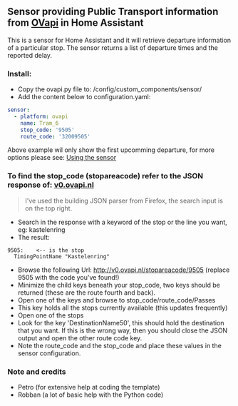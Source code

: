 ## Sensor providing Public Transport information from [OVapi](http://www.ovapi.nl) in Home Assistant

This is a sensor for Home Assistant and it will retrieve departure information of a particular stop. The sensor returns a list of departure times and the reported delay.

### Install:
- Copy the ovapi.py file to: /config/custom_components/sensor/
- Add the content below to configuration.yaml:

```yaml
sensor:
  - platform: ovapi
    name: Tram_6
    stop_code: '9505'
    route_code: '32009505'
```
Above example wil only show the first upcomming departure, for more options please see: [Using the sensor](https://github.com/Paul-dH/Home-Assisant-Sensor-OvApi/resources/using_the_sensor.md)

### To find the stop_code (stopareacode) refer to the JSON response of: [v0.ovapi.nl](http://v0.ovapi.nl/stopareacode)
> I've used the building JSON parser from Firefox, the search input is on the top right.

- Search in the response with a keyword of the stop or the line you want, eg: kastelenring
- The result:
```
9505:    <-- is the stop
  TimingPointName "Kastelenring"
```
- Browse the following Url: http://v0.ovapi.nl/stopareacode/9505 (replace 9505 with the code you've found!)
- Minimize the child keys beneath your stop_code, two keys should be returned (these are the route fourth and back).
- Open one of the keys and browse to stop_code/route_code/Passes
- This key holds all the stops currently available (this updates frequently)
- Open one of the stops
- Look for the key 'DestinationName50', this should hold the destination that you want. If this is the wrong way, then you should close the JSON output and open the other route code key.
- Note the route_code and the stop_code and place these values in the sensor configuration.

### Note and credits
- Petro (for extensive help at coding the template)
- Robban (a lot of basic help with the Python code)
